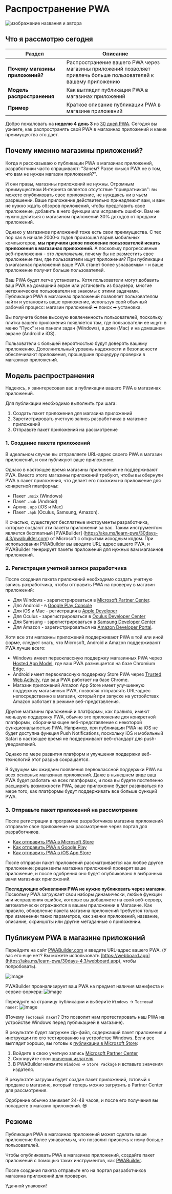 # Распространение PWA

![изображение названия и автора](_media/day3.png)

## Что я рассмотрю сегодня

| Раздел | Описание |
| --- | --- |
| **Почему магазины приложений?** | Распространение вашего PWA через магазины приложений позволяет привлечь больше пользователей к вашему приложению |
| **Модель распространения** | Как выглядит публикация PWA в магазинах приложений |
| **Пример** | Краткое описание публикации PWA в магазине приложений |

Добро пожаловать на **неделю 4 день 3** из [30 дней PWA](https://aka.ms/learn-pwa/30Days-blog). Сегодня вы узнаете, как распространять свой PWA в магазинах приложений и какие преимущества это дает.

## Почему именно магазины приложений?

Когда я рассказываю о публикации PWA в магазинах приложений, разработчики часто спрашивают: "Зачем? Разве смысл PWA не в том, что вам не нужен магазин приложений?".

И они правы, магазины приложений не нужны. Огромным преимуществом Интернета является отсутствие "привратников": вы можете опубликовать свое приложение, не нуждаясь ни в чьем разрешении. Ваше приложение действительно принадлежит вам, и вам не нужно ждать обзоров приложений, чтобы представить свое приложение, добавить в него функции или исправить ошибки. Вам не нужно делиться с магазином приложений 30% доходов от продажи приложений.

Однако у магазинов приложений тоже есть свои преимущества. С тех пор как в начале 2000-х годов произошел взрыв мобильных компьютеров, **мы приучили целое поколение пользователей искать приложения в магазинах приложений**. А поскольку прогрессивные веб-приложения - это _приложения_, почему бы не разместить свое приложение там, где пользователи ищут приложения? При публикации в магазинах приложений ваше PWA станет более узнаваемым - и ваше приложение получит больше пользователей.

Ваш PWA будет легче установить. Хотя пользователи могут добавить ваш PWA на домашний экран или установить из браузера, многие нетехнические пользователи не знакомы с этими задачами. Публикация PWA в магазинах приложений позволяет пользователям найти и установить ваше приложение, используя свой обычный рабочий процесс: магазин приложений ➡ поиск ➡ установка.

Вы получите более высокую вовлеченность пользователей, поскольку плитка вашего приложения появляется там, где пользователи ее ищут: в меню "Пуск" и на панели задач (Windows), в доке (Mac) и на домашнем экране (Android и iOS).

Пользователи с большей вероятностью будут доверять вашему приложению. Дополнительный уровень надежности и безопасности обеспечивают приложения, прошедшие процедуру проверки в магазинах приложений.

## Модель распространения

Надеюсь, я заинтересовал вас в публикации вашего PWA в магазинах приложений.

Для публикации необходимо выполнить три шага:

1.  Создать пакет приложения для магазина приложений
2.  Зарегистрировать учетную запись разработчика в магазине приложений
3.  Отправьте пакет приложений на рассмотрение

### 1. Создание пакета приложений

В идеальном случае вы отправляете URL-адрес своего PWA в магазин приложений, и они публикуют ваше приложение.

Однако в настоящее время магазины приложений не поддерживают PWA. Вместо этого магазины приложений требуют, чтобы вы обернули PWA в пакет приложения, что делает его похожим на приложение для конкретной платформы:

-   Пакет `.msix` (Windows)
-   Пакет `.aab` (Android)
-   Архив `.app` (iOS и Mac)
-   Пакет `.apk` (Oculus, Samsung, Amazon).

К счастью, существуют бесплатные инструменты разработчика, которые создают эти пакеты приложений за вас. Таким инструментом является бесплатный [PWABuilder] (https://aka.ms/learn-pwa/30days-4.3/pwabuilder.com) от Microsoft с открытым исходным кодом. При использовании PWABuilder вы вводите URL-адрес вашего PWA, и PWABuilder генерирует пакеты приложений для нужных вам магазинов приложений.

### 2. Регистрация учетной записи разработчика

После создания пакета приложений необходимо создать учетную запись разработчика, чтобы отправить PWA на проверку в магазин приложений:

-   Для Windows - зарегистрироваться в [Microsoft Partner Center](https://aka.ms/learn-pwa/30days-4.3/partner.microsoft.com).
-   Для Android - в [Google Play Console](https://aka.ms/learn-pwa/30days-4.3/play.google.com/console/about)
-   Для iOS и Mac - регистрация в [Apple Developer](https://aka.ms/learn-pwa/30days-4.3/developer.apple.com/account)
-   Для Oculus - зарегистрироваться в [Oculus Developer Center](https://aka.ms/learn-pwa/30days-4.3/developer.oculus.com/documentation/web/pwa-submit-app)
-   Для Samsung - зарегистрироваться в [Samsung Developer Center](hhttps://aka.ms/learn-pwa/30days-4.3/developer.samsung.com)
-   Для Amazon - зарегистрироваться на [Amazon Developer Portal](https://aka.ms/learn-pwa/30days-4.3/developer.amazon.com/apps-and-games).

Хотя все эти магазины приложений поддерживают PWA в той или иной форме, следует знать, что Microsoft, Android и Amazon поддерживают PWA лучше всего:

-   Windows имеет первоклассную поддержку магазинных PWA через [Hosted App Model](https://aka.ms/learn-pwa/30days-4.3/blogs.windows.com/windowsdeveloper/2020/03/19/hosted-app-model), где ваш PWA размещается на базе Chromium Edge.
-   Android имеет первоклассную поддержку Store PWA через [Trusted Web Activity](https://aka.ms/learn-pwa/30days-4.3/developer.chrome.com/docs/android/trusted-web-activity), где ваш PWA работает на базе Chrome.
-   Магазин приложений Amazon App Store имеет улучшенную поддержку магазинных PWA, позволяя отправлять URL-адрес непосредственно в магазин, который при запуске на устройствах Amazon работает в режиме веб-представления.

Другие магазины приложений и платформы, как правило, имеют меньшую поддержку PWA, обычно это приложение для конкретной платформы, оборачивающее веб-представление с некоторой функциональностью PWA. Например, при публикации PWA на iOS не будет доступна функция Push Notifications, поскольку iOS и мобильный Safari в настоящее время не поддерживают веб-стандарт для push-уведомлений.

Однако по мере развития платформ и улучшения поддержки веб-технологий этот разрыв сокращается.

В будущем мы ожидаем появления первоклассной поддержки PWA во всех основных магазинах приложений. Даже в нынешнем виде ваш PWA будет работать на всех платформах, и пока вы будете постепенно расширять возможности PWA, ваше приложение будет развиваться по мере того, как платформы будут поддерживать все больше функций PWA.

### 3. Отправьте пакет приложений на рассмотрение

После регистрации в программе разработчиков магазина приложений отправьте свое приложение на рассмотрение через портал для разработчиков.

-   [Как отправить PWA в Microsoft Store](https://aka.ms/learn-pwa/30days-4.3/blog.pwabuilder.com/docs/windows-platform)
-   [Как отправить PWA в Google Play](https://aka.ms/learn-pwa/30days-4.3/blog.pwabuilder.com/docs/android-platform)
-   [Как отправить PWA в iOS App Store](https://aka.ms/learn-pwa/30days-4.3/blog.pwabuilder.com/docs/ios-platform)

После отправки пакет приложений рассматривается как любое другое приложение: рецензенты магазина приложений проверят ваше приложение, и после одобрения оно будет опубликовано в выбранных вами магазинах приложений.

**Последующие обновления PWA не нужно публиковать через магазин**. Поскольку PWA загружает свои наборы динамически, любые функции или исправления ошибок, которые вы добавляете на свой веб-сервер, автоматически отражаются в вашем приложении в Магазине. Как правило, обновление пакета магазина приложений требуется только при изменении таких параметров, как значки приложений, название, описание, скриншоты или другие метаданные о приложении.

## Публикуем PWA в магазине приложений

Перейдите на сайт [PWABuilder.com](https://aka.ms/learn-pwa/30days-4.3/pwabuilder.com) и введите URL-адрес вашего PWA. (У вас его еще нет? Вы можете использовать [https://webboard.app](https://aka.ms/learn-pwa/30days-4.3/webboard.app), чтобы попробовать).

![image](https://user-images.githubusercontent.com/312936/156713422-7f970deb-ad7c-40ce-8375-384e41f2efc7.png)

PWABuilder проанализирует ваш PWA на предмет наличия манифеста и сервис-воркера: ![image](https://user-images.githubusercontent.com/312936/156713592-74ed51c1-c736-4da7-9d66-762d1f671017.png)

Перейдите на страницу публикации и выберите `Windows` -> `Тестовый пакет`: ![image](https://user-images.githubusercontent.com/312936/156716438-5780cdbc-d1d9-4ff0-8576-527f147a118f.png)

(Почему `Тестовый пакет`? Это позволит нам протестировать наш PWA на устройстве Windows перед публикацией в магазине).

В результате будет загружен zip-файл, содержащий пакет приложения и инструкции по его тестированию на устройстве Windows. Если все выглядит хорошо, вы готовы к [публикации в Microsoft Store](https://aka.ms/learn-pwa/30days-4.3/blog.pwabuilder.com/docs/publish-a-new-app-to-the-microsoft-store):

1.  Войдите в свою учетную запись [Microsoft Partner Center](https://aka.ms/learn-pwa/30days-4.3/partner.microsoft.com)
2.  Скопируйте свои [значения издателя](https://aka.ms/learn-pwa/30days-4.3/blog.pwabuilder.com/docs/finding-your-windows-publisher-info).
3.  В PWABuilder нажмите `Windows` -> `Store Package` и вставьте значения издателя.

В результате загрузки будет создан пакет приложений, готовый к продаже в магазине, который теперь можно загрузить в Partner Center для рассмотрения.

Одобрение обычно занимает 24-48 часов, и после его получения вы попадаете в магазин приложений. 😎

## Резюме

Публикация PWA в магазинах приложений может сделать ваше приложение более узнаваемым, что позволит привлечь к нему больше пользователей.

Чтобы опубликовать PWA в магазинах приложений, создайте пакет приложений с помощью таких инструментов, как [PWABuilder](https://aka.ms/learn-pwa/30days-4.3/pwabuilder.com).

После создания пакета отправьте его на портал разработчиков магазина приложений для проверки.

Удачной упаковки!
